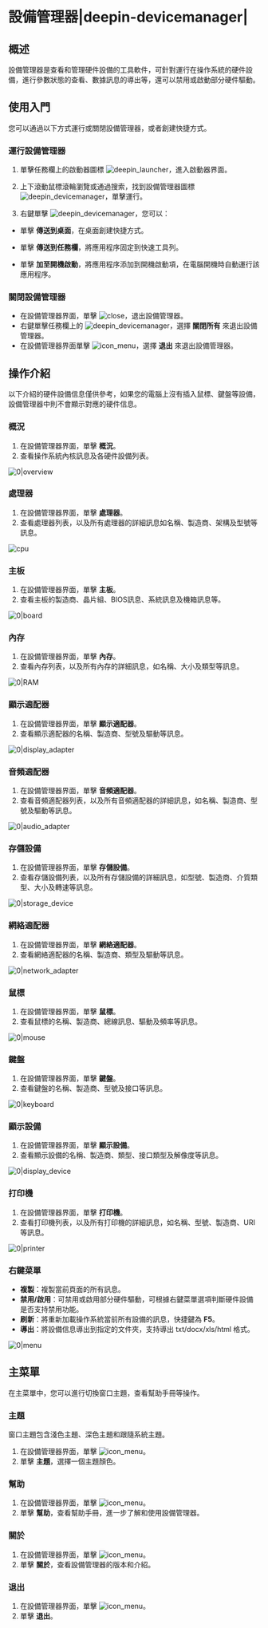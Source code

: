 # 設備管理器|deepin-devicemanager|

## 概述

設備管理器是查看和管理硬件設備的工具軟件，可針對運行在操作系統的硬件設備，進行參數狀態的查看、數據訊息的導出等，還可以禁用或啟動部分硬件驅動。

## 使用入門

您可以通過以下方式運行或關閉設備管理器，或者創建快捷方式。

### 運行設備管理器

1. 單擊任務欄上的啟動器圖標 ![deepin_launcher](../common/deepin_launcher.svg)，進入啟動器界面。

2. 上下滾動鼠標滾輪瀏覽或通過搜索，找到設備管理器圖標 ![deepin_devicemanager](../common/deepin_devicemanager.svg)，單擊運行。

3. 右鍵單擊 ![deepin_devicemanager](../common/deepin_devicemanager.svg)，您可以：
- 單擊 **傳送到桌面**，在桌面創建快捷方式。
  
- 單擊 **傳送到任務欄**，將應用程序固定到快速工具列。
  
- 單擊 **加至開機啟動**，將應用程序添加到開機啟動項，在電腦開機時自動運行該應用程序。


### 關閉設備管理器

- 在設備管理器界面，單擊 ![close](../common/close.svg)，退出設備管理器。
- 右鍵單擊任務欄上的 ![deepin_devicemanager](../common/deepin_devicemanager.svg)，選擇 **關閉所有** 來退出設備管理器。
- 在設備管理器界面單擊 ![icon_menu](../common/icon_menu.svg)，選擇 **退出** 來退出設備管理器。

## 操作介紹

以下介紹的硬件設備信息僅供參考，如果您的電腦上沒有插入鼠標、鍵盤等設備，設備管理器中則不會顯示對應的硬件信息。

### 概況

1. 在設備管理器界面，單擊 **概況**。
2. 查看操作系統內核訊息及各硬件設備列表。

![0|overview](fig/overview.png)

### 處理器

1. 在設備管理器界面，單擊 **處理器**。
2. 查看處理器列表，以及所有處理器的詳細訊息如名稱、製造商、架構及型號等訊息。

![cpu](fig/cpu.png)

### 主板

1. 在設備管理器界面，單擊 **主板**。
2. 查看主板的製造商、晶片組、BIOS訊息、系統訊息及機箱訊息等。

![0|board](fig/board.png)

### 內存

1. 在設備管理器界面，單擊 **內存**。
2. 查看內存列表，以及所有內存的詳細訊息，如名稱、大小及類型等訊息。

![0|RAM](fig/RAM.png)

### 顯示適配器

1. 在設備管理器界面，單擊 **顯示適配器**。
2. 查看顯示適配器的名稱、製造商、型號及驅動等訊息。

![0|display_adapter](fig/display_adapter.png)

### 音頻適配器

1. 在設備管理器界面，單擊 **音頻適配器**。
2. 查看音頻適配器列表，以及所有音頻適配器的詳細訊息，如名稱、製造商、型號及驅動等訊息。

![0|audio_adapter](fig/audio_adapter.png)

### 存儲設備

1. 在設備管理器界面，單擊 **存儲設備**。
2. 查看存儲設備列表，以及所有存儲設備的詳細訊息，如型號、製造商、介質類型、大小及轉速等訊息。

![0|storage_device](fig/storage_device.png)

### 網絡適配器

1. 在設備管理器界面，單擊 **網絡適配器**。
2. 查看網絡適配器的名稱、製造商、類型及驅動等訊息。

![0|network_adapter](fig/network_adapter.png)

### 鼠標

1. 在設備管理器界面，單擊 **鼠標**。
2. 查看鼠標的名稱、製造商、總線訊息、驅動及頻率等訊息。

![0|mouse](fig/mouse.png)

### 鍵盤

1. 在設備管理器界面，單擊 **鍵盤**。
2. 查看鍵盤的名稱、製造商、型號及接口等訊息。

![0|keyboard](fig/keyboard.png)

### 顯示設備

1. 在設備管理器界面，單擊 **顯示設備**。
2. 查看顯示設備的名稱、製造商、類型、接口類型及解像度等訊息。

![0|display_device](fig/display_device.png)

### 打印機

1. 在設備管理器界面，單擊 **打印機**。
2. 查看打印機列表，以及所有打印機的詳細訊息，如名稱、型號、製造商、URI等訊息。

![0|printer](fig/printer.png)

### 右鍵菜單

- **複製**：複製當前頁面的所有訊息。
- **禁用/啟用**：可禁用或啟用部分硬件驅動，可根據右鍵菜單選項判斷硬件設備是否支持禁用功能。
- **刷新**：將重新加載操作系統當前所有設備的訊息，快捷鍵為 **F5**。
- **導出**：將設備信息導出到指定的文件夾，支持導出 txt/docx/xls/html 格式。

![0|menu](fig/menu.png)

## 主菜單

在主菜單中，您可以進行切換窗口主題，查看幫助手冊等操作。

### 主題

窗口主題包含淺色主題、深色主題和跟隨系統主題。

1. 在設備管理器界面，單擊 ![icon_menu](../common/icon_menu.svg)。
2. 單擊 **主題**，選擇一個主題顏色。

### 幫助

1. 在設備管理器界面，單擊 ![icon_menu](../common/icon_menu.svg)。
2. 單擊 **幫助**，查看幫助手冊，進一步了解和使用設備管理器。

### 關於

1. 在設備管理器界面，單擊 ![icon_menu](../common/icon_menu.svg)。
2. 單擊 **關於**，查看設備管理器的版本和介紹。

### 退出

1. 在設備管理器界面，單擊 ![icon_menu](../common/icon_menu.svg)。
2. 單擊 **退出**。